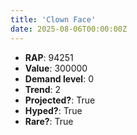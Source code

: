 ```yaml
---
title: 'Clown Face'
date: 2025-08-06T00:00:00Z
---
```

- **RAP**: 94251
- **Value**: 300000
- **Demand level**: 0
- **Trend**: 2
- **Projected?**: True
- **Hyped?**: True
- **Rare?**: True
